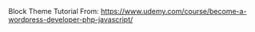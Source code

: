 Block Theme Tutorial From: https://www.udemy.com/course/become-a-wordpress-developer-php-javascript/